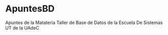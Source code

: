 # ApuntesBD
Apuntes de la Matateria Taller de Base de Datos de la Escuela De Sistemas UT de la UAdeC
